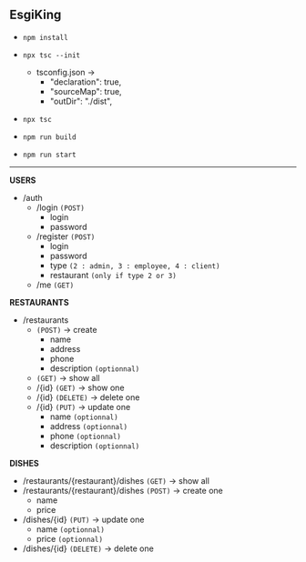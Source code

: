 ## EsgiKing

- `npm install`
- `npx tsc --init`
  - tsconfig.json →
    - "declaration": true,
    - "sourceMap": true,
    - "outDir": "./dist",
- `npx tsc`


- `npm run build`
- `npm run start`
---

**USERS**
- /auth
  - /login `(POST)`
    - login
    - password
  - /register `(POST)`
    - login
    - password
    - type `(2 : admin, 3 : employee, 4 : client)`
    - restaurant `(only if type 2 or 3)`
  - /me `(GET)`

**RESTAURANTS**
- /restaurants
  - `(POST)` -> create
    - name
    - address
    - phone
    - description `(optionnal)`
  - `(GET)` -> show all
  - /{id} `(GET)` -> show one
  - /{id} `(DELETE)` -> delete one
  - /{id} `(PUT)` -> update one
    - name `(optionnal)`
    - address `(optionnal)`
    - phone `(optionnal)`
    - description `(optionnal)`

**DISHES**
- /restaurants/{restaurant}/dishes `(GET)` -> show all
- /restaurants/{restaurant}/dishes `(POST)` -> create one
  - name
  - price
- /dishes/{id} `(PUT)` -> update one
  - name `(optionnal)`
  - price `(optionnal)`
- /dishes/{id} `(DELETE)` -> delete one